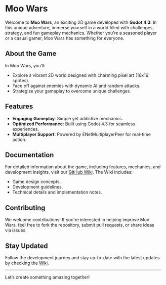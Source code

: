 # Moo Wars

Welcome to **Moo Wars**, an exciting 2D game developed with **Godot 4.3**! In this unique adventure, immerse yourself in a world filled with challenges, strategy, and fun gameplay mechanics. Whether you're a seasoned player or a casual gamer, Moo Wars has something for everyone.

## About the Game

In Moo Wars, you’ll:
- Explore a vibrant 2D world designed with charming pixel art (16x16 sprites).
- Face off against enemies with dynamic AI and random attacks.
- Strategize your gameplay to overcome unique challenges.

## Features

- **Engaging Gameplay**: Simple yet addictive mechanics.
- **Optimized Performance**: Built using Godot 4.3 for seamless experiences.
- **Multiplayer Support**: Powered by ENetMultiplayerPeer for real-time action.

## Documentation

For detailed information about the game, including features, mechanics, and development insights, visit our [GitHub Wiki](https://github.com/Grazulex/Moo-Wars/wiki). The Wiki includes:
- Game design concepts.
- Development guidelines.
- Technical details and implementation notes.

## Contributing

We welcome contributions! If you're interested in helping improve Moo Wars, feel free to fork the repository, submit pull requests, or share ideas via issues.

## Stay Updated

Follow the development journey and stay up-to-date with the latest updates by checking the [Wiki](https://github.com/Grazulex/Moo-Wars/wiki).

---

Let’s create something amazing together!
